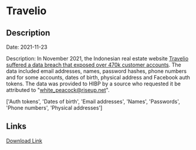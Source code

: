# Travelio

## Description

Date: 2021-11-23

Description:
In November 2021, the Indonesian real estate website <a href="https://www.riskbasedsecurity.com/2021/12/14/dark-web-roundup-november-2021/" target="_blank" rel="noopener">Travelio suffered a data breach that exposed over 470k customer accounts</a>. The data included email addresses, names, password hashes, phone numbers and for some accounts, dates of birth, physical address and Facebook auth tokens. The data was provided to HIBP by a source who requested it be attributed to &quot;white_peacock@riseup.net&quot;.


['Auth tokens', 'Dates of birth', 'Email addresses', 'Names', 'Passwords', 'Phone numbers', 'Physical addresses']

## Links

[Download Link](https://link-to.net/1229997/578.5263004841341/dynamic/?r=dHJhdmVsaW8uY29t)